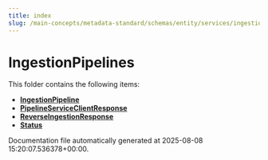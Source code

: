 ```yaml
---
title: index
slug: /main-concepts/metadata-standard/schemas/entity/services/ingestionpipelines
---
```


# IngestionPipelines

This folder contains the following items:

- [**IngestionPipeline**](/main-concepts/metadata-standard/schemas/entity/services/ingestionpipelines/ingestionpipeline)
- [**PipelineServiceClientResponse**](/main-concepts/metadata-standard/schemas/entity/services/ingestionpipelines/pipelineserviceclientresponse)
- [**ReverseIngestionResponse**](/main-concepts/metadata-standard/schemas/entity/services/ingestionpipelines/reverseingestionresponse)
- [**Status**](/main-concepts/metadata-standard/schemas/entity/services/ingestionpipelines/status)


Documentation file automatically generated at 2025-08-08 15:20:07.536378+00:00.
